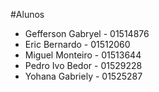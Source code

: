 #Alunos 

* Gefferson Gabryel - 01514876
* Eric Bernardo - 01512060
* Miguel Monteiro - 01513644	
* Pedro Ivo Bedor - 01529228
* Yohana Gabriely - 01525287
